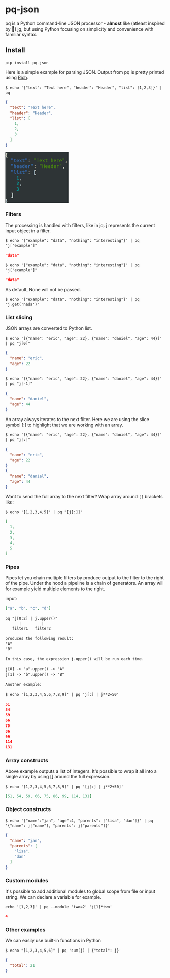 # pq-json
pq is a Python command-line JSON processor - **almost** like (atleast inspired by 🐶️) [jq](https://github.com/stedolan/jq), but using Python focusing on simplicity and convenience with familiar syntax.

## Install
```
pip install pq-json
```


Here is a simple example for parsing JSON. Output from pq is pretty printed using [Rich](https://github.com/Textualize/rich).
```
$ echo '{"text": "Text here", "header": "Header", "list": [1,2,3]}' | pq
```
```json
{
  "text": "Text here",
  "header": "Header",
  "list": [
    1,
    2,
    3
  ]
}
```
![Pretty Parse](https://github.com/mumubebe/pq/blob/main/images/prettyrprint.png)

### Filters
The processing is handled with filters, like in jq.
j represents the current input object in a filter. 
```
$ echo '{"example": "data", "nothing": "interesting"}' | pq "j['example']"
```
```json
"data"
```

```
$ echo '{"example": "data", "nothing": "interesting"}' | pq "j['example']"
```
```json
"data"
```

As default, None will not be passed.
```
$ echo '{"example": "data", "nothing": "interesting"}' | pq "j.get('nada')"

```

### List slicing

JSON arrays are converted to Python list. 
```
$ echo '[{"name": "eric", "age": 22}, {"name": "daniel", "age": 44}]' | pq "j[0]"
```
```json
{
  "name": "eric",
  "age": 22
}
```
```
$ echo '[{"name": "eric", "age": 22}, {"name": "daniel", "age": 44}]' | pq "j[-1]"
```
```json
{
  "name": "daniel",
  "age": 44
}
```

An array always iterates to the next filter. Here we are using the slice symbol [:] to highlight that we are working with an array. 
```
$ echo '[{"name": "eric", "age": 22}, {"name": "daniel", "age": 44}]' | pq "j[:]"
```

```json
{
  "name": "eric",
  "age": 22
}
{
  "name": "daniel",
  "age": 44
}
```

Want to send the full array to the next filter? Wrap array around ```[]``` brackets like:
```
$ echo '[1,2,3,4,5]' | pq "[j[:]]"
```
```json
[
  1,
  2,
  3,
  4,
  5
]
```


### Pipes
Pipes let you chain multiple filters by produce output to the filter to the right of the pipe. Under the hood a pipeline is a chain of generators. An array will for example yield multiple elements to the right. 

input: 
```json
["a", "b", "c", "d"]
```
```
pq "j[0:2] | j.upper()"
      |         |
   filter1   filter2

produces the following result:
"A"
"B"

In this case, the expression j.upper() will be run each time.

j[0] -> "a".upper() -> "A"
j[1] -> "b".upper() -> "B"

Another example:

$ echo '[1,2,3,4,5,6,7,8,9]' | pq 'j[:] | j**2+50'
```
```json
51
54
59
66
75
86
99
114
131
```
### Array constructs
Above example outputs a list of integers. It's possible to wrap it all into a single array by using [] around the full expression.
```
$ echo '[1,2,3,4,5,6,7,8,9]' | pq '[j[:] | j**2+50]'
```
```json
[51, 54, 59, 66, 75, 86, 99, 114, 131]
```
### Object constructs
```
$ echo '{"name":"jan", "age":4, "parents": ["lisa", "dan"]}' | pq '{"name": j["name"], "parents": j["parents"]}'
```
```json
{
  "name": "jan",
  "parents": [
    "lisa",
    "dan"
  ]
}
```
### Custom modules

It's possible to add additional modules to global scope from file or input string.
We can declare a variable for example.
```
echo '[1,2,3]' | pq --module 'two=2' 'j[1]*two'
```
```json
4
```



### Other examples

We can easily use built-in functions in Python
```
$ echo "[1,2,3,4,5,6]" | pq 'sum(j) | {"total": j}'
```
```json
{
  "total": 21
}
```
